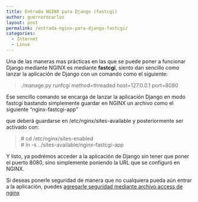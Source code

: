 ```yaml
---
title: Entrada NGINX para Django (fastcgi)
author: guerrerocarlos
layout: post
permalink: /entrada-nginx-para-django-fastcgi/
categories:
  - Internet
  - Linux
---
```

Una de las maneras mas prácticas en las que se puede poner a funcionar Django mediante NGINX es mediante **fastcgi**, siento dan sencillo como lanzar la aplicación de Django con un comando como el siguiente: 

> ./manage.py runfcgi method=threaded host=127.0.0.1 port=8080

Ese sencillo comando se encarga de lanzar la aplicación Django en modo fastcgi bastando simplemente guardar en NGINX un archivo como el siguiente &#8220;nginx-fastcgi-app&#8221;



que deberá guardarse en /etc/nginx/sites-available y posteriormente ser activado con:

> \# cd /etc/nginx/sites-enabled  
> \# ln -s ../sites-available/nginx-fastcgi-app

Y listo, ya podrémos acceder a la aplicación de Django sin tener que poner el puerto 8080, sino simplemente poniendo la URL que se configuró en NGINX.

Si deseas ponerle seguridad de manera que no cualquiera pueda aún entrar a la aplicación, puedes [agregarle seguridad mediante archivo access de nginx][1]

 [1]: http://blog.carlosguerrero.com/restricciones-de-acceso-en-nginx/